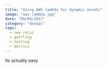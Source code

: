 ```yaml
---
title: "Using AWS lambda for dynamic assets"
image: "aws-lambda.jpg"
date: "09/09/2017"
category: "devops"
tags:
  - new relic
  - gattling
  - testing
  - metrics
---
```


Its actually easy

